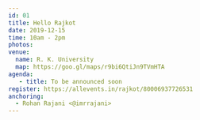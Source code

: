 ```yaml
---
id: 01
title: Hello Rajkot
date: 2019-12-15
time: 10am - 2pm
photos:
venue:
  name: R. K. University
  map: https://goo.gl/maps/r9bi6QtiJn9TVmHTA
agenda:
   - title: To be announced soon
register: https://allevents.in/rajkot/80006937726531
anchoring:
  - Rohan Rajani <@imrrajani>
---
```


<EventPage />